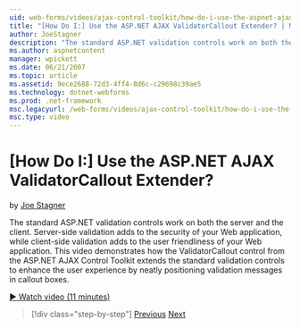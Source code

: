 ```yaml
---
uid: web-forms/videos/ajax-control-toolkit/how-do-i-use-the-aspnet-ajax-validatorcallout-extender
title: "[How Do I:] Use the ASP.NET AJAX ValidatorCallout Extender? | Microsoft Docs"
author: JoeStagner
description: "The standard ASP.NET validation controls work on both the server and the client. Server-side validation adds to the security of your Web application, while c..."
ms.author: aspnetcontent
manager: wpickett
ms.date: 06/21/2007
ms.topic: article
ms.assetid: 9ece2688-72d3-4ff4-8d6c-c29698c39ae5
ms.technology: dotnet-webforms
ms.prod: .net-framework
msc.legacyurl: /web-forms/videos/ajax-control-toolkit/how-do-i-use-the-aspnet-ajax-validatorcallout-extender
msc.type: video
---
```

[How Do I:] Use the ASP.NET AJAX ValidatorCallout Extender?
====================
by [Joe Stagner](https://github.com/JoeStagner)

The standard ASP.NET validation controls work on both the server and the client. Server-side validation adds to the security of your Web application, while client-side validation adds to the user friendliness of your Web application. This video demonstrates how the ValidatorCallout control from the ASP.NET AJAX Control Toolkit extends the standard validation controls to enhance the user experience by neatly positioning validation messages in callout boxes.

[&#9654; Watch video (11 minutes)](https://channel9.msdn.com/Blogs/ASP-NET-Site-Videos/how-do-i-use-the-aspnet-ajax-validatorcallout-extender)

>[!div class="step-by-step"]
[Previous](how-do-i-use-the-numericupdown-extender-control.md)
[Next](how-do-i-use-the-aspnet-ajax-resizablecontrol-extender.md)
